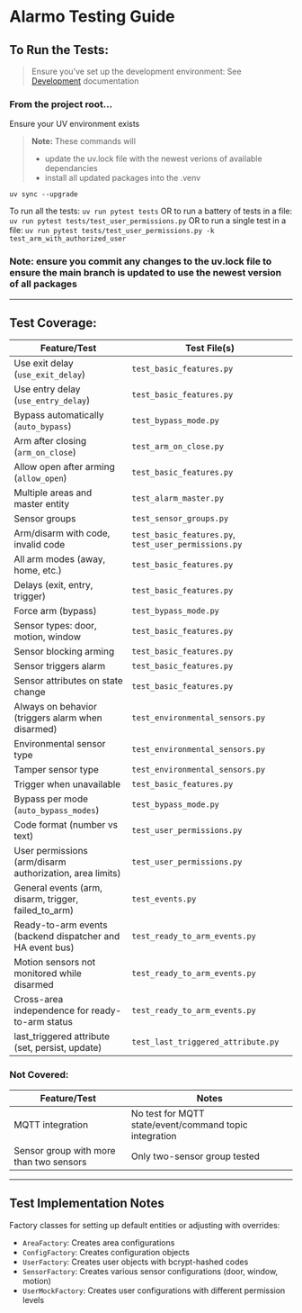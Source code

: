 # Alarmo Testing Guide
## To Run the Tests:
> Ensure you've set up the development environment: See [Development](../DEVELOPMENT.md) documentation

### From the project root...

Ensure your UV environment exists
> **Note:** These commands will 
> - update the uv.lock file with the newest verions of available dependancies
> - install all updated packages into the .venv

```uv sync --upgrade```

To run all the tests:
```uv run pytest tests```
OR to run a battery of tests in a file:
```uv run pytest tests/test_user_permissions.py```
OR to run a single test in a file:
```uv run pytest tests/test_user_permissions.py -k test_arm_with_authorized_user```

### **Note:** ensure you commit any changes to the uv.lock file to ensure the main branch is updated to use the newest version of all packages
---

## **Test Coverage:**

| Feature/Test                                              | Test File(s)                                         |
| --------------------------------------------------------- | ---------------------------------------------------- |
| Use exit delay (`use_exit_delay`)                         | `test_basic_features.py`                             |
| Use entry delay (`use_entry_delay`)                       | `test_basic_features.py`                             |
| Bypass automatically (`auto_bypass`)                      | `test_bypass_mode.py`                                |
| Arm after closing (`arm_on_close`)                        | `test_arm_on_close.py`                               |
| Allow open after arming (`allow_open`)                    | `test_basic_features.py`                             |
| Multiple areas and master entity                          | `test_alarm_master.py`                               |
| Sensor groups                                             | `test_sensor_groups.py`                              |
| Arm/disarm with code, invalid code                        | `test_basic_features.py`, `test_user_permissions.py` |
| All arm modes (away, home, etc.)                          | `test_basic_features.py`                             |
| Delays (exit, entry, trigger)                             | `test_basic_features.py`                             |
| Force arm (bypass)                                        | `test_bypass_mode.py`                                |
| Sensor types: door, motion, window                        | `test_basic_features.py`                             |
| Sensor blocking arming                                    | `test_basic_features.py`                             |
| Sensor triggers alarm                                     | `test_basic_features.py`                             |
| Sensor attributes on state change                         | `test_basic_features.py`                             |
| Always on behavior (triggers alarm when disarmed)         | `test_environmental_sensors.py`                      |
| Environmental sensor type                                 | `test_environmental_sensors.py`                      |
| Tamper sensor type                                        | `test_environmental_sensors.py`                      |
| Trigger when unavailable                                  | `test_basic_features.py`                             |
| Bypass per mode (`auto_bypass_modes`)                     | `test_bypass_mode.py`                                |
| Code format (number vs text)                              | `test_user_permissions.py`                           |
| User permissions (arm/disarm authorization, area limits)  | `test_user_permissions.py`                           |
| General events (arm, disarm, trigger, failed_to_arm)      | `test_events.py`                                     |
| Ready-to-arm events (backend dispatcher and HA event bus) | `test_ready_to_arm_events.py`                        |
| Motion sensors not monitored while disarmed               | `test_ready_to_arm_events.py`                        |
| Cross-area independence for ready-to-arm status           | `test_ready_to_arm_events.py`                        |
| last_triggered attribute (set, persist, update)           | `test_last_triggered_attribute.py`                   |

### **Not Covered:**

| Feature/Test                            | Notes                                                  |
| --------------------------------------- | ------------------------------------------------------ |
| MQTT integration                        | No test for MQTT state/event/command topic integration |
| Sensor group with more than two sensors | Only two-sensor group tested                           |

---

## **Test Implementation Notes**

Factory classes for setting up default entities or adjusting with overrides:
   - `AreaFactory`: Creates area configurations
   - `ConfigFactory`: Creates configuration objects
   - `UserFactory`: Creates user objects with bcrypt-hashed codes
   - `SensorFactory`: Creates various sensor configurations (door, window, motion)
   - `UserMockFactory`: Creates user configurations with different permission levels
